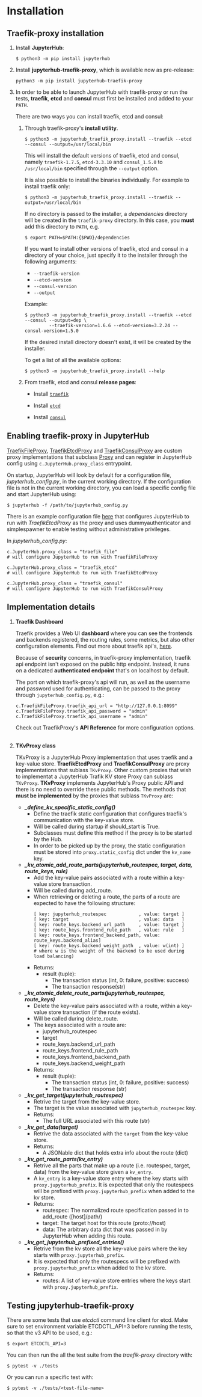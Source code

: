 # Installation


## Traefik-proxy installation

1. Install **JupyterHub**:
    ```
    $ python3 -m pip install jupyterhub
    ```

2. Install **jupyterhub-traefik-proxy**, which is available now as pre-release:

    ```
    python3 -m pip install jupyterhub-traefik-proxy
    ```

3. In order to be able to launch JupyterHub with traefik-proxy or run the tests, **traefik**, **etcd** and **consul** must first be installed and added to your `PATH`.

   There are two ways you can install traefik, etcd and consul:

   1. Through traefik-proxy's **install utility**.

      ```
      $ python3 -m jupyterhub_traefik_proxy.install --traefik --etcd --consul --output=/usr/local/bin
      ```

      This will install the default versions of traefik, etcd and consul, namely `traefik-1.7.5`, `etcd-3.3.10` and `consul_1.5.0` to `/usr/local/bin` specified through the `--output` option.

      It is also possible to install the binaries individually. For example to install traefik only:

      ```
      $ python3 -m jupyterhub_traefik_proxy.install --traefik --output=/usr/local/bin
      ```

      If no directory is passed to the installer, a *dependencies* directory will be created in the `traefik-proxy` directory. In this case, you **must** add this directory to `PATH`, e.g.

      ```
      $ export PATH=$PATH:{$PWD}/dependencies
      ```

      If you want to install other versions of traefik, etcd and consul in a directory of your choice, just specify it to the installer through the following arguments:
        * `--traefik-version`
        * `--etcd-version`
        * `--consul-version`
        * `--output`

      Example:

      ```
      $ python3 -m jupyterhub_traefik_proxy.install --traefik --etcd --consul --output=dep \
               --traefik-version=1.6.6 --etcd-version=3.2.24 --consul-version=1.5.0
      ```

      If the desired install directory doesn't exist, it will be created by the installer.

      To get a list of all the available options:

      ```
      $ python3 -m jupyterhub_traefik_proxy.install --help
      ```

    2. From traefik, etcd and consul **release pages**:
       * Install [`traefik`](https://traefik.io/#easy-to-install)

       * Install [`etcd`](https://github.com/etcd-io/etcd/releases)

       * Install [`consul`](https://github.com/hashicorp/consul/releases)

## Enabling traefik-proxy in JupyterHub


[TraefikFileProxy](https://github.com/jupyterhub/traefik-proxy/blob/traefik-v2/jupyterhub_traefik_proxy/fileprovider.py), [TraefikEtcdProxy](https://github.com/jupyterhub/traefik-proxy/blob/traefik-v2/jupyterhub_traefik_proxy/etcd.py) and [TraefikConsulProxy](https://github.com/jupyterhub/traefik-proxy/blob/traefik-v2/jupyterhub_traefik_proxy/consul.py)  are custom proxy implementations that subclass [Proxy](https://github.com/jupyterhub/jupyterhub/blob/traefik-v2/jupyterhub/proxy.py) and can register in JupyterHub config using `c.JupyterHub.proxy_class` entrypoint.

On startup, JupyterHub will look by default for a configuration file, *jupyterhub_config.py*, in the current working directory. If the configuration file is not in the current working directory,
you can load a specific config file and start JupyterHub using:

```
$ jupyterhub -f /path/to/jupyterhub_config.py
```

There is an example configuration file [here](https://github.com/jupyterhub/traefik-proxy/blob/traefik-v2/examples/jupyterhub_config.py) that configures JupyterHub to run with *TraefikEtcdProxy* as the proxy and uses dummyauthenticator and simplespawner to enable testing without administrative privileges.

In *jupyterhub_config.py*:

```
c.JupyterHub.proxy_class = "traefik_file"
# will configure JupyterHub to run with TraefikFileProxy
```

```
c.JupyterHub.proxy_class = "traefik_etcd"
# will configure JupyterHub to run with TraefikEtcdProxy

```

```
c.JupyterHub.proxy_class = "traefik_consul"
# will configure JupyterHub to run with TraefikConsulProxy

```

## Implementation details

1. **Traefik Dashboard**

    Traefik provides a Web UI **dashboard** where you can see the frontends and backends registered, the routing rules, some metrics, but also other configuration elements. Find out more about traefik api's, [here](https://docs.traefik.io/configuration/api/#security).

    Because of **security** concerns, in traefik-proxy implementation, traefik api endpoint isn't exposed on the public http endpoint. Instead, it runs on a dedicated **authenticated endpoint** that's on localhost by default.

    The port on which traefik-proxy's api will run, as well as the username and password used for authenticating, can be passed to the proxy through `jupyterhub_config.py`, e.g.:

    ```
    c.TraefikFileProxy.traefik_api_url = "http://127.0.0.1:8099"
    c.TraefikFileProxy.traefik_api_password = "admin"
    c.TraefikFileProxy.traefik_api_username = "admin"
    ```
    Check out TraefikProxy's **API Reference** for more configuration options.
    <br/><br/>
2. **TKvProxy class**

    TKvProxy is a JupyterHub Proxy implementation that uses traefik and a key-value store.
    **TraefikEtcdProxy** and **TraefikConsulProxy** are proxy implementations that sublass `TKvProxy`.
    Other custom proxies that wish to implementat a JupyterHub Trafik KV store Proxy can sublass `TKvProxy`.
    **TKvProxy** implements JupyterHub's Proxy public API and there is no need to override these public methods.
    The methods that **must be implemented** by the proxies that sublass `TKvProxy` are:
      * ***_define_kv_specific_static_config()***
        * Define the traefik static configuration that configures
          traefik's communication with the key-value store.
        * Will be called during startup if should_start is True.
        * Subclasses must define this method if the proxy is to be started by the Hub.
        * In order to be picked up by the proxy, the static configuration
          must be stored into `proxy.static_config` dict under the `kv_name` key.
      * ***_kv_atomic_add_route_parts(jupyterhub_routespec, target, data, route_keys, rule)***
        * Add the key-value pairs associated with a route within a key-value store transaction.
        * Will be called during add_route.
        * When retrieving or deleting a route, the parts of a route are expected to have the following structure:
          ```
          [ key: jupyterhub_routespec            , value: target ]
          [ key: target                          , value: data   ]
          [ key: route_keys.backend_url_path     , value: target ]
          [ key: route_keys.frontend_rule_path   , value: rule   ]
          [ key: route_keys.frontend_backend_path, value: route_keys.backend_alias]
          [ key: route_keys.backend_weight_path  , value: w(int) ]
          # where w is the weight of the backend to be used during load balancing)
          ```
        * Returns:
          * result (tuple):
              * The transaction status (int, 0: failure, positive: success)
              * The transaction response(str)
      * ***_kv_atomic_delete_route_parts(jupyterhub_routespec, route_keys)***
        * Delete the key-value pairs associated with a route, within a key-value store transaction (if the route exists).
        * Will be called during delete_route.
        * The keys associated with a route are:
          * jupyterhub_routespec
          * target
          * route_keys.backend_url_path
          * route_keys.frontend_rule_path
          * route_keys.frontend_backend_path
          * route_keys.backend_weight_path
        * Returns:
          * result (tuple):
            * The transaction status (int, 0: failure, positive: success)
            * The transaction response (str)
      * ***_kv_get_target(jupyterhub_routespec)***
        * Retrive the target from the key-value store.
        * The target is the value associated with `jupyterhub_routespec` key.
        * Returns:
          * The full URL associated with this route (str)
      * ***_kv_get_data(target)***
        * Retrive the data associated with the `target` from the key-value store.
        * Returns:
          * A JSONable dict that holds extra info about the route (dict)
      * ***_kv_get_route_parts(kv_entry)***
        * Retrive all the parts that make up a route (i.e. routespec, target, data) from the key-value store given a `kv_entry`.
        * A `kv_entry` is a key-value store entry where the key starts with `proxy.jupyterhub_prefix`. It is expected that only the routespecs
          will be prefixed with `proxy.jupyterhub_prefix` when added to the kv store.
        * Returns:
            * routespec: The normalized route specification passed in to add_route ([host]/path/)
            * target: The target host for this route (proto://host)
            * data: The arbitrary data dict that was passed in by JupyterHub when adding this route.
      * ***_kv_get_jupyterhub_prefixed_entries()***
        * Retrive from the kv store all the key-value pairs where the key starts with `proxy.jupyterhub_prefix`.
        * It is expected that only the routespecs will be prefixed with `proxy.jupyterhub_prefix` when added to the kv store.
        * Returns:
          * routes: A list of key-value store entries where the keys start with `proxy.jupyterhub_prefix`.

## Testing jupyterhub-traefik-proxy

There are some tests that use *etcdctl* command line client for etcd.
Make sure to set environment variable ETCDCTL_API=3 before running the tests, so that the v3 API to be used, e.g.:

```
$ export ETCDCTL_API=3
```

You can then run the all the test suite from the *traefik-proxy* directory with:

```
$ pytest -v ./tests
```

Or you can run a specific test with:

```
$ pytest -v ./tests/<test-file-name>
```
